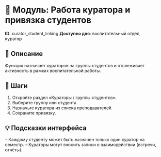 # 📘 Модуль: Работа куратора и привязка студентов
**ID**: curator_student_linking
**Доступно для**: воспитательный отдел, куратор

## 📝 Описание
Функция назначает кураторов на группы студентов и отслеживает активность в рамках воспитательной работы.

## 🩜 Шаги
1. Откройте раздел «Кураторы / группы студентов».
2. Выберите группу или студента.
3. Назначьте куратора из списка преподавателей.
4. Сохраните привязку.

## 💡 Подсказки интерфейса
– Каждому студенту может быть назначен только один куратор на семестр.
– Кураторы могут вносить записи о взаимодействии (встречи, отчёты).
